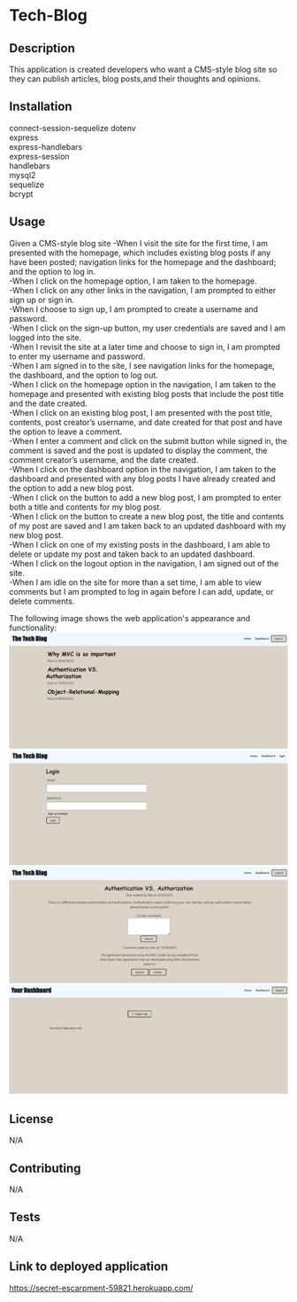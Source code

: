 # Tech-Blog

## Description
This application is created developers who want a CMS-style blog site so they can publish articles, blog posts,and their thoughts and opinions.

## Installation
connect-session-sequelize 
dotenv <br />
express <br />
express-handlebars <br />
express-session <br />
handlebars <br />
mysql2 <br />
sequelize <br />
bcrypt <br />


## Usage
Given a CMS-style blog site
-When I visit the site for the first time, I am presented with the homepage, which includes existing blog posts if any have been posted; navigation links for the homepage and the dashboard; and the option to log in.<br />
-When I click on the homepage option, I am taken to the homepage.<br />
-When I click on any other links in the navigation, I am prompted to either sign up or sign in.<br />
-When I choose to sign up, I am prompted to create a username and password.<br />
-When I click on the sign-up button, my user credentials are saved and I am logged into the site.<br />
-When I revisit the site at a later time and choose to sign in, I am prompted to enter my username and password.<br />
-When I am signed in to the site, I see navigation links for the homepage, the dashboard, and the option to log out.<br />
-When I click on the homepage option in the navigation, I am taken to the homepage and presented with existing blog posts that include the post title and the date created.<br />
-When I click on an existing blog post, I am presented with the post title, contents, post creator’s username, and date created for that post and have the option to leave a comment.<br />
-When I enter a comment and click on the submit button while signed in, the comment is saved and the post is updated to display the comment, the comment creator’s username, and the date created.<br />
-When I click on the dashboard option in the navigation, I am taken to the dashboard and presented with any blog posts I have already created and the option to add a new blog post.<br />
-When I click on the button to add a new blog post, I am prompted to enter both a title and contents for my blog post.<br />
-When I click on the button to create a new blog post, the title and contents of my post are saved and I am taken back to an updated dashboard with my new blog post.<br />
-When I click on one of my existing posts in the dashboard, I am able to delete or update my post and taken back to an updated dashboard.<br />
-When I click on the logout option in the navigation, I am signed out of the site.<br />
-When I am idle on the site for more than a set time, I am able to view comments but I am prompted to log in again before I can add, update, or delete comments.<br />


The following image shows the web application's appearance and functionality:
![alt text](/assets/The-tech-blog-home.png)
![alt text](/assets/The-tech-blog-login.png)
![alt text](/assets/The-tech-blog-post.png)
![alt text](/assets/The-tech-blog-dashboard.png)
## License
N/A

## Contributing
N/A

## Tests
N/A

## Link to deployed application
https://secret-escarpment-59821.herokuapp.com/